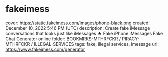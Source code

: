 # fakeimess

cover: https://static.fakeimess.com/images/phone-black.png
created: December 10, 2022 5:46 PM (UTC)
description: Create fake iMessage conversations that looks just like iMessages ★ Fake iPhone iMessages Fake Chat Generator online
folder: BOOKMRKS-MTHRFCKR / PIRACY-MTHRFCKR / ILLEGAL-SERVICES
tags: fake, illegal services, imessage
url: https://www.fakeimess.com/generator